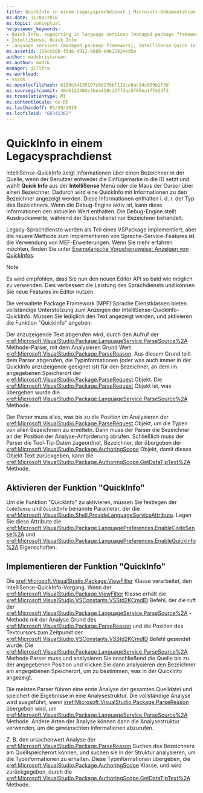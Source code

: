 ```yaml
---
title: QuickInfo in einem Legacysprachdienst | Microsoft-Dokumentation
ms.date: 11/04/2016
ms.topic: conceptual
helpviewer_keywords:
- Quick Info, supporting in language services [managed package framework]
- IntelliSense, Quick Info
- language services [managed package framework], IntelliSense Quick Info
ms.assetid: 159ccb0b-f5d6-4912-b88b-e9612924ed5e
author: madskristensen
ms.author: madsk
manager: jillfra
ms.workload:
- vssdk
ms.openlocfilehash: 6180e34135197c60276bf119ce0ac34c859b2f3d
ms.sourcegitcommit: 40d612240dc5bea418cd27fdacdf85ea177e2df3
ms.translationtype: MT
ms.contentlocale: de-DE
ms.lasthandoff: 05/29/2019
ms.locfileid: "66341362"
---
```

# <a name="quick-info-in-a-legacy-language-service"></a>QuickInfo in einem Legacysprachdienst
IntelliSense-QuickInfo zeigt Informationen über einen Bezeichner in der Quelle, wenn der Benutzer entweder die Einfügemarke in die ID setzt und wählt **Quick Info** aus der **IntelliSense** Menü oder die Maus der Cursor über einen Bezeichner. Dadurch wird eine QuickInfo mit Informationen zu den Bezeichner angezeigt werden. Diese Informationen enthalten i. d. r. der Typ des Bezeichners. Wenn die Debug-Engine aktiv ist, kann diese Informationen den aktuellen Wert enthalten. Die Debug-Engine stellt Ausdruckswerte, während der Sprachdienst nur Bezeichner behandelt.

 Legacy-Sprachdienste werden als Teil eines VSPackage implementiert, aber die neuere Methode zum Implementieren von Sprache-Service-Features ist die Verwendung von MEF-Erweiterungen. Wenn Sie mehr erfahren möchten, finden Sie unter [Exemplarische Vorgehensweise: Anzeigen von QuickInfos](../../extensibility/walkthrough-displaying-quickinfo-tooltips.md).

> [!NOTE]
> Es wird empfohlen, dass Sie nun den neuen Editor API so bald wie möglich zu verwenden. Dies verbessert die Leistung des Sprachdiensts und können Sie neue Features im Editor nutzen.

 Die verwaltete Package Framework (MPF) Sprache Dienstklassen bieten vollständige Unterstützung zum Anzeigen der IntelliSense-QuickInfo-QuickInfo. Müssen Sie lediglich den Text angezeigt werden, und aktivieren die Funktion "QuickInfo" angeben.

 Der anzuzeigende Text abgerufen wird, durch den Aufruf der <xref:Microsoft.VisualStudio.Package.LanguageService.ParseSource%2A> Methode-Parser, mit dem Analysieren Grund Wert <xref:Microsoft.VisualStudio.Package.ParseReason>. Aus diesem Grund teilt dem Parser abgerufen, die Typinformationen (oder was auch immer in der QuickInfo anzuzeigende geeignet ist) für den Bezeichner, an dem im angegebenen Speicherort der <xref:Microsoft.VisualStudio.Package.ParseRequest> Objekt. Die <xref:Microsoft.VisualStudio.Package.ParseRequest> Objekt ist, was übergeben wurde die <xref:Microsoft.VisualStudio.Package.LanguageService.ParseSource%2A> Methode.

 Der Parser muss alles, was bis zu die Position im Analysieren der <xref:Microsoft.VisualStudio.Package.ParseRequest> Objekt, um die Typen von allen Bezeichnern zu ermitteln. Dann muss der Parser die Bezeichner an der Position der Analyse-Anforderung abrufen. Schließlich muss der Parser die Tool-Tip-Daten zugeordnet, Bezeichner, der übergeben der <xref:Microsoft.VisualStudio.Package.AuthoringScope> Objekt, damit dieses Objekt Text zurückgeben, kann die <xref:Microsoft.VisualStudio.Package.AuthoringScope.GetDataTipText%2A> Methode.

## <a name="enabling-the-quick-info-feature"></a>Aktivieren der Funktion "QuickInfo"
 Um die Funktion "QuickInfo" zu aktivieren, müssen Sie festlegen der `CodeSense` und `QuickInfo` benannte Parameter, der die <xref:Microsoft.VisualStudio.Shell.ProvideLanguageServiceAttribute>. Legen Sie diese Attribute die <xref:Microsoft.VisualStudio.Package.LanguagePreferences.EnableCodeSense%2A> und <xref:Microsoft.VisualStudio.Package.LanguagePreferences.EnableQuickInfo%2A> Eigenschaften.

## <a name="implementing-the-quick-info-feature"></a>Implementieren der Funktion "QuickInfo"
 Die <xref:Microsoft.VisualStudio.Package.ViewFilter> Klasse verarbeitet, den IntelliSense-QuickInfo-Vorgang. Wenn der <xref:Microsoft.VisualStudio.Package.ViewFilter> Klasse erhält die <xref:Microsoft.VisualStudio.VSConstants.VSStd2KCmdID> Befehl, der die ruft der <xref:Microsoft.VisualStudio.Package.LanguageService.ParseSource%2A> -Methode mit der Analyse Grund des <xref:Microsoft.VisualStudio.Package.ParseReason> und die Position des Textcursors zum Zeitpunkt der <xref:Microsoft.VisualStudio.VSConstants.VSStd2KCmdID> Befehl gesendet wurde. Die <xref:Microsoft.VisualStudio.Package.LanguageService.ParseSource%2A> Methode Parser muss und analysieren Sie anschließend die Quelle bis zu der angegebenen Position und klicken Sie dann analysieren den Bezeichner am angegebenen Speicherort, um zu bestimmen, was in der QuickInfo angezeigt.

 Die meisten Parser führen eine erste Analyse der gesamten Quelldatei und speichert die Ergebnisse in eine Analysestruktur. Die vollständige Analyse wird ausgeführt, wenn <xref:Microsoft.VisualStudio.Package.ParseReason> übergeben wird, um <xref:Microsoft.VisualStudio.Package.LanguageService.ParseSource%2A> Methode. Andere Arten der Analyse können dann die Analysestruktur verwenden, um die gewünschten Informationen abzurufen.

 Z. B. den ursachenwert Analyse der <xref:Microsoft.VisualStudio.Package.ParseReason> Suchen des Bezeichners am Quellspeicherort können, und suchen sie in der Struktur analysieren, um die Typinformationen zu erhalten. Diese Typinformationen übergeben, die <xref:Microsoft.VisualStudio.Package.AuthoringScope> Klasse, und wird zurückgegeben, durch die <xref:Microsoft.VisualStudio.Package.AuthoringScope.GetDataTipText%2A> Methode.